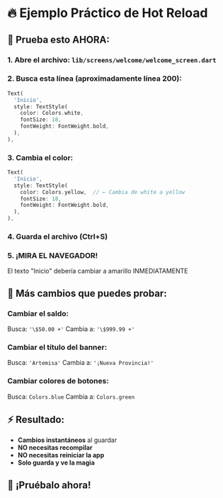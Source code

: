 # 🔥 Ejemplo Práctico de Hot Reload

## 🎯 **Prueba esto AHORA:**

### 1. **Abre el archivo:** `lib/screens/welcome/welcome_screen.dart`

### 2. **Busca esta línea (aproximadamente línea 200):**
```dart
Text(
  'Inicio',
  style: TextStyle(
    color: Colors.white,
    fontSize: 18,
    fontWeight: FontWeight.bold,
  ),
),
```

### 3. **Cambia el color:**
```dart
Text(
  'Inicio',
  style: TextStyle(
    color: Colors.yellow,  // ← Cambia de white a yellow
    fontSize: 18,
    fontWeight: FontWeight.bold,
  ),
),
```

### 4. **Guarda el archivo** (Ctrl+S)

### 5. **¡MIRA EL NAVEGADOR!** 
El texto "Inicio" debería cambiar a amarillo INMEDIATAMENTE

## 🎨 **Más cambios que puedes probar:**

### **Cambiar el saldo:**
Busca: `'\$50.00 +'`
Cambia a: `'\$999.99 +'`

### **Cambiar el título del banner:**
Busca: `'Artemisa'`
Cambia a: `'¡Nueva Provincia!'`

### **Cambiar colores de botones:**
Busca: `Colors.blue`
Cambia a: `Colors.green`

## ⚡ **Resultado:**
- **Cambios instantáneos** al guardar
- **NO necesitas recompilar**
- **NO necesitas reiniciar la app**
- **Solo guarda y ve la magia**

## 🚀 **¡Pruébalo ahora!**
